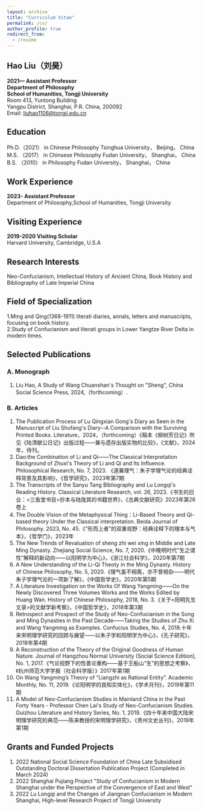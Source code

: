 ```yaml
---
layout: archive
title: "Curriculum Vitae"
permalink: /cv/
author_profile: true
redirect_from:
  - /resume
---
```


## Hao Liu（刘昊）

**2021—  Assistant Professor**  
**Department of Philosophy**  
**School of Humanities, Tongji University**  
Room 413, Yuntong Building  
Yangpu District, Shanghai, P.R. China, 200092   
Email: liuhao1106@tongji.edu.cn

## Education
Ph.D.（2021） in Chinese Philosophy   Tsinghua University， Beijing，  China  
M.S. （2017） in Chinsese Philosophy  Fudan University，    Shanghai， China  
B.S. （2010） in Philosophy           Fudan University，    Shanghai， China 

## Work Experience
**2023-     Assistant Professor**  
Department of Philosophy,School of Humanities, Tongji University

## Visiting Experience
**2019-2020 Visiting Scholar**  
Harvard University, Cambridge, U.S.A

## Research Interests
Neo-Confucianism, Intellectual History of Ancient China, Book History and Bibliography of Late Imperial China

## Field of Specialization
1.Ming and Qing(1368-1911) literati diaries, annals, letters and manuscripts, focusing on book history.   
2.Study of Confucianism and literati groups in Lower Yangtze River Delta in modern times.

## Selected Publications
### A.	Monograph
1. Liu Hao, A Study of Wang Chuanshan's Thought on "Sheng", China Social Science Press, 2024,（forthcoming）.
  
### B.	Articles
1. The Publication Process of Lu Qingxian Gong's Diary as Seen in the Manuscript of Liu Shufang's Diary--A Comparison with the Surviving Printed Books. Literature，2024，（forthcoming）《稿本《柳树芳日记》所见《陆清献公日记》出版过程——兼与遗存出版实物的比较》，《文献》，2024年，待刊。
2. 	Dao:the Combination of Li and Qi——The Classical Interpretation Background of Zhuxi's Theory of Li and Qi and Its Influence. Philosophical Research, No. 7, 2023. 《道兼理气：朱子学理气论的经典诠释背景及其影响》，《哲学研究》，2023年第7期
3. 	The Transcripts of the Sanyu Tang Bibliography and Lu Longqi's Reading History. Classical Literature Research, vol. 26, 2023.《书生的旧业：<三鱼堂书目>抄本与陆陇其的书籍世界》，《古典文献研究》2023年第26卷上
4. The Double Vision of the Metaphysical Thing：Li-Based Theory and Qi-based theory Under the Classical interpretation. Beida Journal of Philosophy. 2023, No. 45.《“形而上者”的双重视野：经典诠释下的理本与气本》，《哲学门》，2023年
5. The New Trends of Revaluation of sheng zhi wei xing in Middle and Late Ming Dynasty. Zhejiang Social Science, No. 7, 2020.《中晚明时代“生之谓性”解释的新动向——以阳明学为中心》，《浙江社会科学》，2020年第7期
6. A New Understanding of the Li-Qi Theoty in the Ming Dynasty. History of Chinese Philosophy, No. 5, 2020.《理气虽不相离，亦不曾相杂——明代朱子学理气论的一项新了解》，《中国哲学史》，2020年第5期
7. 	A Literature Investigation on the Works Of Wang Yangming——On the Newly Discovered Three Volumes Works and the Works Edited by Huang Wan. History of Chinese Philosophy, 2018, No. 3.《关于<阳明先生文录>的文献学新考察》，《中国哲学史》，2018年第3期
8. 	Retrospect and Prospect of the Study of Neo-Confucianism in the Song and Ming Dynasties in the Past Decade——Taking the Studies of Zhu Xi and Wang Yangming as Examples. Confucius Studies, No. 4, 2018.十年来宋明理学研究的回顾与展望——以朱子学和阳明学为中心》，《孔子研究》，2018年第4期
9. 	A Reconstruction of the Theory of the Original Goodness of Human Nature. Journal of Hangzhou Normal University (Social Science Edition), No. 1, 2017.《气论视野下的性善论重构——基于王船山“生”的思想之考察》，《杭州师范大学学报（社会科学版）》2017年第1期
10. On Wang Yangming’s Theory of “Liangzhi as Rational Entity”. Academic Monthly, No. 11, 2019.《论阳明学的良知实体化》，《学术月刊》，2019年第11期
11. A Model of Neo-Confucianism Studies in Mainland China in the Past Forty Years - Professor Chen Lai's Study of Neo-Confucianism Studies. Guizhou Literature and History Series, No. 1, 2019.《四十年来中国大陆宋明理学研究的典范——陈来教授的宋明理学研究》，《贵州文史丛刊》，2019年第1期

## Grants and Funded Projects
1.	2022 National Social Science Foundation of China Late Subsidised Outstanding Doctoral Dissertation Publication Project (Completed in March 2024)
2.	2022 Shanghai Pujiang Project "Study of Confucianism in Modern Shanghai under the Perspective of the Convergence of East and West"
3.	2022 Lu Longqi and the Changes of Jiangnan Confucianism in Modern Shanghai, High-level Research Project of Tongji University

